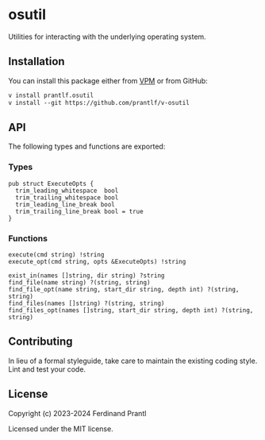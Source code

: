 # osutil

Utilities for interacting with the underlying operating system.

## Installation

You can install this package either from [VPM] or from GitHub:

```txt
v install prantlf.osutil
v install --git https://github.com/prantlf/v-osutil
```

## API

The following types and functions are exported:

### Types

    pub struct ExecuteOpts {
      trim_leading_whitespace  bool
	  trim_trailing_whitespace bool
	  trim_leading_line_break bool
	  trim_trailing_line_break bool = true
    }

### Functions

    execute(cmd string) !string
    execute_opt(cmd string, opts &ExecuteOpts) !string

    exist_in(names []string, dir string) ?string
    find_file(name string) ?(string, string)
    find_file_opt(name string, start_dir string, depth int) ?(string, string)
    find_files(names []string) ?(string, string)
    find_files_opt(names []string, start_dir string, depth int) ?(string, string)

## Contributing

In lieu of a formal styleguide, take care to maintain the existing coding style. Lint and test your code.

## License

Copyright (c) 2023-2024 Ferdinand Prantl

Licensed under the MIT license.

[VPM]: https://vpm.vlang.io/packages/prantlf.osutil
